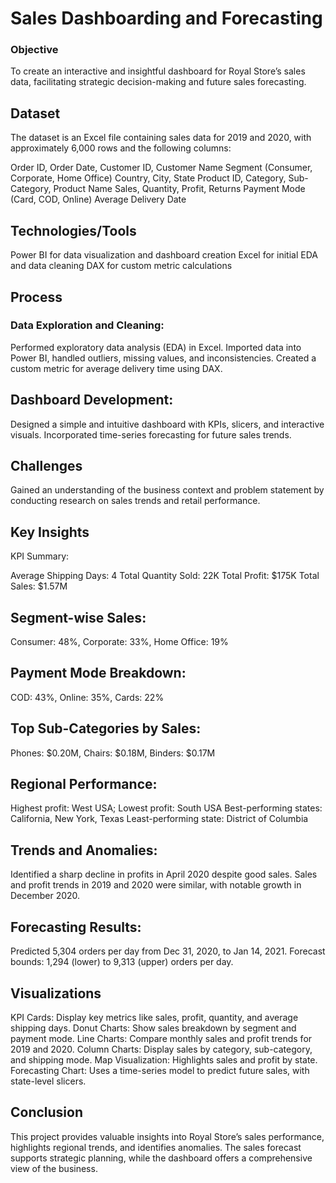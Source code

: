 # Sales Dashboarding and Forecasting

### Objective
To create an interactive and insightful dashboard for Royal Store’s sales data, facilitating strategic decision-making and future sales forecasting.

## Dataset
The dataset is an Excel file containing sales data for 2019 and 2020, with approximately 6,000 rows and the following columns:

Order ID, Order Date, Customer ID, Customer Name
Segment (Consumer, Corporate, Home Office)
Country, City, State
Product ID, Category, Sub-Category, Product Name
Sales, Quantity, Profit, Returns
Payment Mode (Card, COD, Online)
Average Delivery Date
## Technologies/Tools

Power BI for data visualization and dashboard creation
Excel for initial EDA and data cleaning
DAX for custom metric calculations

## Process
### Data Exploration and Cleaning:

Performed exploratory data analysis (EDA) in Excel.
Imported data into Power BI, handled outliers, missing values, and inconsistencies.
Created a custom metric for average delivery time using DAX.

## Dashboard Development:

Designed a simple and intuitive dashboard with KPIs, slicers, and interactive visuals.
Incorporated time-series forecasting for future sales trends.

## Challenges

Gained an understanding of the business context and problem statement by conducting research on sales trends and retail performance.

## Key Insights

KPI Summary:

Average Shipping Days: 4
Total Quantity Sold: 22K
Total Profit: $175K
Total Sales: $1.57M

## Segment-wise Sales:

Consumer: 48%, Corporate: 33%, Home Office: 19%

## Payment Mode Breakdown:

COD: 43%, Online: 35%, Cards: 22%

## Top Sub-Categories by Sales:

Phones: $0.20M, Chairs: $0.18M, Binders: $0.17M

## Regional Performance:

Highest profit: West USA; Lowest profit: South USA
Best-performing states: California, New York, Texas
Least-performing state: District of Columbia

## Trends and Anomalies:

Identified a sharp decline in profits in April 2020 despite good sales.
Sales and profit trends in 2019 and 2020 were similar, with notable growth in December 2020.

## Forecasting Results:

Predicted 5,304 orders per day from Dec 31, 2020, to Jan 14, 2021.
Forecast bounds: 1,294 (lower) to 9,313 (upper) orders per day.

## Visualizations
KPI Cards: Display key metrics like sales, profit, quantity, and average shipping days.
Donut Charts: Show sales breakdown by segment and payment mode.
Line Charts: Compare monthly sales and profit trends for 2019 and 2020.
Column Charts: Display sales by category, sub-category, and shipping mode.
Map Visualization: Highlights sales and profit by state.
Forecasting Chart: Uses a time-series model to predict future sales, with state-level slicers.

## Conclusion
This project provides valuable insights into Royal Store’s sales performance, highlights regional trends, and identifies anomalies. The sales forecast supports strategic planning, while the dashboard offers a comprehensive view of the business.
